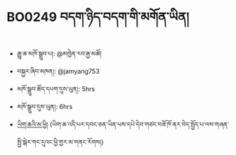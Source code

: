 # BO0249 བདག་ཉིད་བདག་གི་མགོན་ཡིན།
- རྒྱུ་ཆ་མཁོ་སྒྲུབ་པ།: @མཁྱེན་རབ་རྒྱ་མཚོ།
- བསྐྱར་ཞིབ་མཁན།: @jamyang753
- མཁོ་སྒྲུབ་ཚོད་དཔག་དུས་ཡུན།: 5hrs
- མཁོ་སྒྲུབ་དུས་ཡུན།: 6hrs
- [ཡིག་ཆའི་མ་ཕྱི།](https://github.com/MonlamAI/BO0249/releases/download/249/default.pdf)
(ཡིག་ཆ་འདི་པར་དབང་ཅན་ཡིན་པས་དཔེ་དེབ་གཙང་བཟོ་ཁོ་ནར་བེད་སྤྱོད་པ་ལས་གཞན་སྤྱི་སྒེར་གང་དུའང་ཕྱི་གྱར་མ་གནང་རོགས།)
